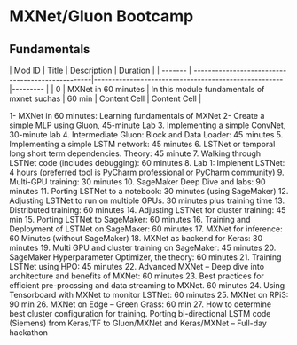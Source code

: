 # MXNet/Gluon Bootcamp

## Fundamentals
| Mod ID  | Title                                            | Description                                          | Duration |
| ------- | -------------------------------------------------|----------------------------------------------------- |--------- | | 0       | MXNet in 60 minutes                              | In this module fundamentals of mxnet suchas     | 60 min
| Content Cell  | Content Cell  |


1- MXNet in 60 minutes: Learning fundamentals of MXNet
2- Create a simple MLP using Gluon, 45-minute Lab
3.	Implementing a simple ConvNet, 30-minute lab
4.	Intermediate Gluon: Block and Data Loader: 45 minutes
5.	Implementing a simple LSTM network: 45 minutes
6.	LSTNet or temporal long short term dependencies. Theory: 45 minute
7.	Walking through LSTNet code (includes debugging): 60 minutes
8.	Lab 1: Implenent LSTNet: 4 hours (preferred tool is PyCharm professional or PyCharm community)
9.	Multi-GPU training: 30 minutes
10.	SageMaker Deep Dive and labs: 90 minutes
11.	Porting LSTNet to a notebook: 30 minutes (using SageMaker)
12.	Adjusting LSTNet to run on multiple GPUs. 30 minutes plus training time
13.	Distributed training: 60 minutes
14.	Adjusting LSTNet for cluster training: 45 min
15.	Porting LSTNet to SageMaker: 60 minutes
16.	Training and Deployment of LSTNet on SageMaker: 60 minutes
17.	MXNet for inference: 60 Minutes (without SageMaker)
18.	MXNet as backend for Keras: 30 minutes
19.	Multi GPU and cluster training on SageMaker: 45 minutes
20.	SageMaker Hyperparameter Optimizer, the theory: 60 minutes
21.	Training LSTNet using HPO: 45 minutes
22.	Advanced MXNet – Deep dive into architecture and benefits of MXNet: 60 minutes
23.	Best practices for efficient pre-procssing and data streaming to MXNet. 60 minutes
24.	Using Tensorboard with MXNet to monitor LSTNet: 60 minutes
25.	MXNet on RPi3: 90 min
26.	MXNet on Edge – Green Grass: 60 min
27.	How to determine best cluster configuration for training.
Porting bi-directional LSTM code (Siemens) from Keras/TF to Gluon/MXNet and Keras/MXNet – Full-day hackathon
